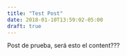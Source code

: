 ```yaml
---
title: "Test Post"
date: 2018-01-10T13:59:02-05:00
draft: true
---
```



Post de prueba, será esto el content???
